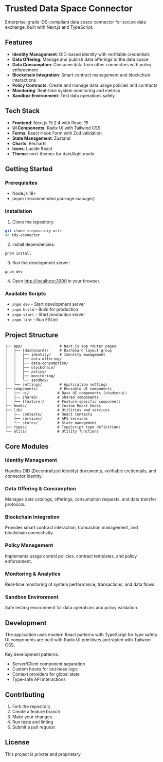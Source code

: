 # Trusted Data Space Connector

Enterprise-grade IDS-compliant data space connector for secure data exchange, built with Next.js and TypeScript.

## Features

- **Identity Management**: DID-based identity with verifiable credentials
- **Data Offering**: Manage and publish data offerings to the data space
- **Data Consumption**: Consume data from other connectors with policy enforcement
- **Blockchain Integration**: Smart contract management and blockchain interactions
- **Policy Contracts**: Create and manage data usage policies and contracts
- **Monitoring**: Real-time system monitoring and metrics
- **Sandbox Environment**: Test data operations safely

## Tech Stack

- **Frontend**: Next.js 15.2.4 with React 19
- **UI Components**: Radix UI with Tailwind CSS
- **Forms**: React Hook Form with Zod validation
- **State Management**: Zustand
- **Charts**: Recharts
- **Icons**: Lucide React
- **Theme**: next-themes for dark/light mode

## Getting Started

### Prerequisites

- Node.js 18+
- pnpm (recommended package manager)

### Installation

1. Clone the repository:

```bash
git clone <repository-url>
cd tds-connector
```

2. Install dependencies:

```bash
pnpm install
```

3. Run the development server:

```bash
pnpm dev
```

4. Open [http://localhost:3000](http://localhost:3000) in your browser.

### Available Scripts

- `pnpm dev` - Start development server
- `pnpm build` - Build for production
- `pnpm start` - Start production server
- `pnpm lint` - Run ESLint

## Project Structure

```
├── app/                 # Next.js app router pages
│   ├── (dashboard)/     # Dashboard layout group
│   │   ├── identity/    # Identity management
│   │   ├── data-offering/
│   │   ├── data-consumption/
│   │   ├── blockchain/
│   │   ├── policy/
│   │   ├── monitoring/
│   │   └── sandbox/
│   └── settings/        # Application settings
├── components/          # Reusable UI components
│   ├── ui/             # Base UI components (shadcn/ui)
│   ├── shared/         # Shared components
│   └── [feature]/      # Feature-specific components
├── hooks/              # Custom React hooks
├── lib/                # Utilities and services
│   ├── contexts/       # React contexts
│   ├── services/       # API services
│   └── stores/         # State management
├── types/              # TypeScript type definitions
└── utils/              # Utility functions
```

## Core Modules

### Identity Management

Handles DID (Decentralized Identity) documents, verifiable credentials, and connector identity.

### Data Offering & Consumption

Manages data catalogs, offerings, consumption requests, and data transfer protocols.

### Blockchain Integration

Provides smart contract interaction, transaction management, and blockchain connectivity.

### Policy Management

Implements usage control policies, contract templates, and policy enforcement.

### Monitoring & Analytics

Real-time monitoring of system performance, transactions, and data flows.

### Sandbox Environment

Safe testing environment for data operations and policy validation.

## Development

The application uses modern React patterns with TypeScript for type safety. UI components are built with Radix UI primitives and styled with Tailwind CSS.

Key development patterns:

- Server/Client component separation
- Custom hooks for business logic
- Context providers for global state
- Type-safe API interactions

## Contributing

1. Fork the repository
2. Create a feature branch
3. Make your changes
4. Run tests and linting
5. Submit a pull request

## License

This project is private and proprietary.
